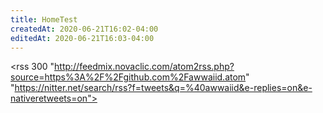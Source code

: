 ```yaml
---
title: HomeTest
createdAt: 2020-06-21T16:02-04:00
editedAt: 2020-06-21T16:03-04:00
---
```


<rss 300 "http://feedmix.novaclic.com/atom2rss.php?source=https%3A%2F%2Fgithub.com%2Fawwaiid.atom" "https://nitter.net/search/rss?f=tweets&q=%40awwaiid&e-replies=on&e-nativeretweets=on">

